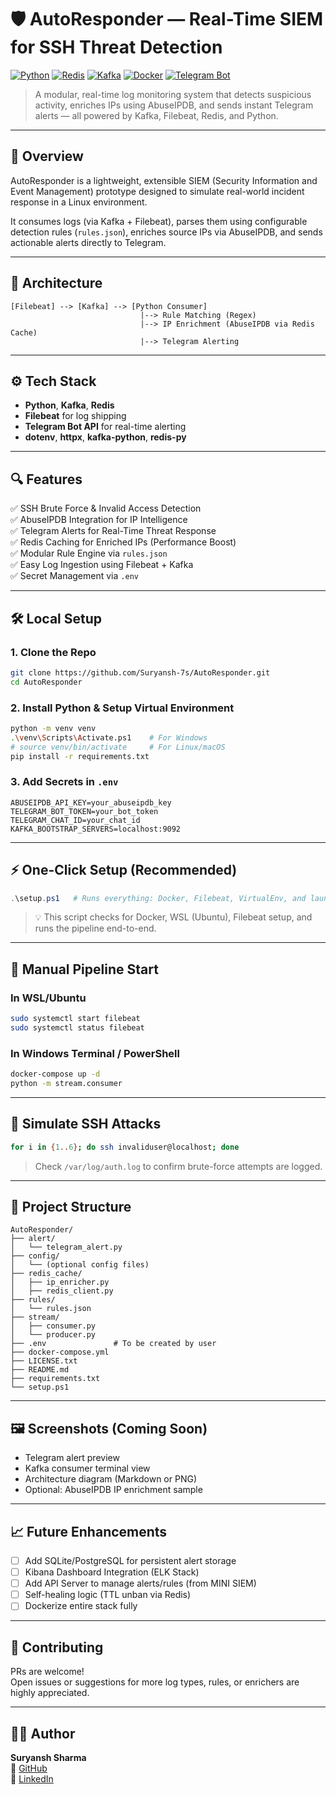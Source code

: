 # 🛡️ AutoResponder — Real-Time SIEM for SSH Threat Detection

[![Python](https://img.shields.io/badge/Python-3.10%2B-blue?logo=python)](https://www.python.org/)
[![Redis](https://img.shields.io/badge/Redis-7.0+-red?logo=redis)](https://hub.docker.com/_/redis)
[![Kafka](https://img.shields.io/badge/Kafka-2.8+-black?logo=apachekafka)](https://kafka.apache.org/)
[![Docker](https://img.shields.io/badge/Dockerized-yes-blue?logo=docker)](https://www.docker.com/)
[![Telegram Bot](https://img.shields.io/badge/Alerts-Telegram-blue?logo=telegram)](https://core.telegram.org/bots/api)

> A modular, real-time log monitoring system that detects suspicious activity, enriches IPs using AbuseIPDB, and sends instant Telegram alerts — all powered by Kafka, Filebeat, Redis, and Python.

---

## 📌 Overview

AutoResponder is a lightweight, extensible SIEM (Security Information and Event Management) prototype designed to simulate real-world incident response in a Linux environment.

It consumes logs (via Kafka + Filebeat), parses them using configurable detection rules (`rules.json`), enriches source IPs via AbuseIPDB, and sends actionable alerts directly to Telegram.

---

## 🚀 Architecture

```
[Filebeat] --> [Kafka] --> [Python Consumer]
                             |--> Rule Matching (Regex)
                             |--> IP Enrichment (AbuseIPDB via Redis Cache)
                             |--> Telegram Alerting
```

---

## ⚙️ Tech Stack

- **Python**, **Kafka**, **Redis**
- **Filebeat** for log shipping
- **Telegram Bot API** for real-time alerting
- **dotenv**, **httpx**, **kafka-python**, **redis-py**

---

## 🔍 Features

✅ SSH Brute Force & Invalid Access Detection  
✅ AbuseIPDB Integration for IP Intelligence  
✅ Telegram Alerts for Real-Time Threat Response  
✅ Redis Caching for Enriched IPs (Performance Boost)  
✅ Modular Rule Engine via `rules.json`  
✅ Easy Log Ingestion using Filebeat + Kafka  
✅ Secret Management via `.env`  

---

## 🛠️ Local Setup

### 1. Clone the Repo

```bash
git clone https://github.com/Suryansh-7s/AutoResponder.git
cd AutoResponder
```

### 2. Install Python & Setup Virtual Environment

```bash
python -m venv venv
.\venv\Scripts\Activate.ps1    # For Windows
# source venv/bin/activate     # For Linux/macOS
pip install -r requirements.txt
```

### 3. Add Secrets in `.env`

```env
ABUSEIPDB_API_KEY=your_abuseipdb_key
TELEGRAM_BOT_TOKEN=your_bot_token
TELEGRAM_CHAT_ID=your_chat_id
KAFKA_BOOTSTRAP_SERVERS=localhost:9092
```

---

## ⚡ One-Click Setup (Recommended)

```ps1
.\setup.ps1   # Runs everything: Docker, Filebeat, VirtualEnv, and launches consumer
```

> 💡 This script checks for Docker, WSL (Ubuntu), Filebeat setup, and runs the pipeline end-to-end.

---

## 🔄 Manual Pipeline Start

### In WSL/Ubuntu

```bash
sudo systemctl start filebeat
sudo systemctl status filebeat
```

### In Windows Terminal / PowerShell

```bash
docker-compose up -d
python -m stream.consumer
```

---

## 🧪 Simulate SSH Attacks

```bash
for i in {1..6}; do ssh invaliduser@localhost; done
```

> Check `/var/log/auth.log` to confirm brute-force attempts are logged.

---

## 📁 Project Structure

```
AutoResponder/
├── alert/
│   └── telegram_alert.py
├── config/
│   └── (optional config files)
├── redis_cache/
│   ├── ip_enricher.py
│   ├── redis_client.py
├── rules/
│   └── rules.json
├── stream/
│   ├── consumer.py
│   └── producer.py
├── .env               # To be created by user
├── docker-compose.yml
├── LICENSE.txt
├── README.md
├── requirements.txt
└── setup.ps1
```

---

## 🖼️ Screenshots (Coming Soon)

- Telegram alert preview  
- Kafka consumer terminal view  
- Architecture diagram (Markdown or PNG)  
- Optional: AbuseIPDB IP enrichment sample

---

## 📈 Future Enhancements

- [ ] Add SQLite/PostgreSQL for persistent alert storage
- [ ] Kibana Dashboard Integration (ELK Stack)
- [ ] Add API Server to manage alerts/rules (from MINI SIEM)
- [ ] Self-healing logic (TTL unban via Redis)
- [ ] Dockerize entire stack fully

---

## 🤝 Contributing

PRs are welcome!  
Open issues or suggestions for more log types, rules, or enrichers are highly appreciated.

---

## 👨‍💻 Author

**Suryansh Sharma**  
🚀 [GitHub](https://github.com/Suryansh-7s)  
💼 [LinkedIn](https://www.linkedin.com/in/suryansh-sharmaseven/)
